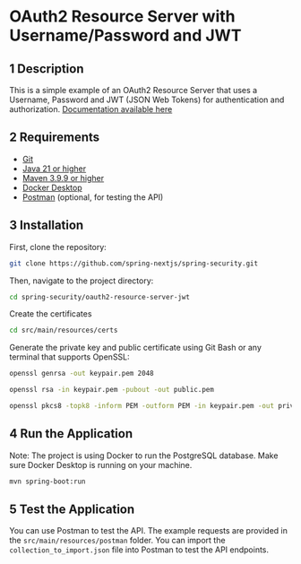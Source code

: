 # OAuth2 Resource Server with Username/Password and JWT

## 1 Description
This is a simple example of an OAuth2 Resource Server that uses a Username, Password and JWT (JSON Web Tokens) for authentication and authorization.
[Documentation available here](https://docs.spring.io/spring-security/reference/servlet/authentication/passwords/index.html)

## 2 Requirements
- [Git](https://git-scm.com/downloads) 
- [Java 21 or higher](https://adoptium.net)
- [Maven 3.9.9 or higher](https://maven.apache.org/download.cgi)
- [Docker Desktop](https://www.docker.com/products/docker-desktop/)
- [Postman](https://www.postman.com/downloads/) (optional, for testing the API)

## 3 Installation
First, clone the repository:
```bash
git clone https://github.com/spring-nextjs/spring-security.git
```
Then, navigate to the project directory:
```bash
cd spring-security/oauth2-resource-server-jwt
```
Create the certificates
```bash
cd src/main/resources/certs
```
Generate the private key and public certificate using Git Bash or any terminal that supports OpenSSL:
```bash
openssl genrsa -out keypair.pem 2048
```
```bash
openssl rsa -in keypair.pem -pubout -out public.pem
```
```bash
openssl pkcs8 -topk8 -inform PEM -outform PEM -in keypair.pem -out private.pem
```

## 4 Run the Application
Note: The project is using Docker to run the PostgreSQL database. Make sure Docker Desktop is running on your machine.
```bash
mvn spring-boot:run
```

## 5 Test the Application
You can use Postman to test the API.
The example requests are provided in the `src/main/resources/postman` folder. You can import the `collection_to_import.json` file into Postman to test the API endpoints.